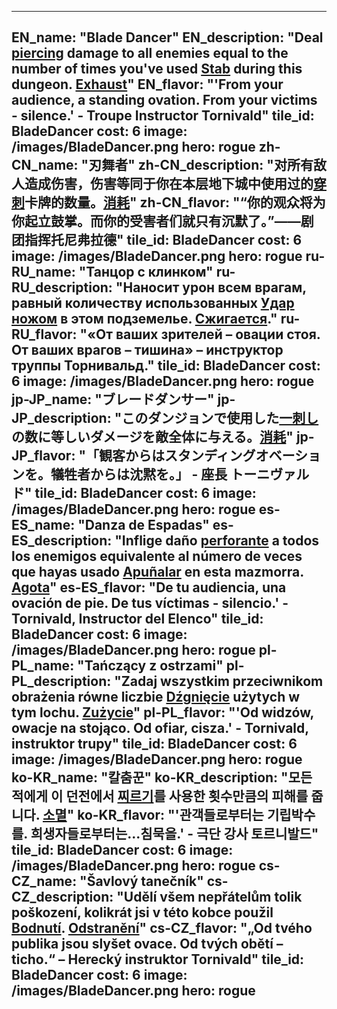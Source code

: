 ---

EN_name: "Blade Dancer"
EN_description: "Deal <u>piercing</u> damage to all enemies equal to the number of times you've used <a href = '../en/abilities#Stab'>Stab</a> during this dungeon. <u>Exhaust</u>"
EN_flavor: "'From your audience, a standing ovation. From your victims - silence.' - Troupe Instructor Tornivald"
tile_id: BladeDancer
cost: 6
image: /images/BladeDancer.png
hero: rogue
zh-CN_name: "刃舞者"
zh-CN_description: "对所有敌人造成伤害，伤害等同于你在本层地下城中使用过的<a href = '../zh_cn/abilities#Stab'>穿刺</a>卡牌的数量。<u>消耗</u>"
zh-CN_flavor: "“你的观众将为你起立鼓掌。而你的受害者们就只有沉默了。”——剧团指挥托尼弗拉德"
tile_id: BladeDancer
cost: 6
image: /images/BladeDancer.png
hero: rogue
ru-RU_name: "Танцор с клинком"
ru-RU_description: "Наносит урон всем врагам, равный количеству использованных <a href = '../ru_ru/abilities#Stab'>Удар ножом</a> в этом подземелье. <u>Сжигается</u>."
ru-RU_flavor: "«От ваших зрителей – овации стоя. От ваших врагов – тишина» – инструктор труппы Торнивальд."
tile_id: BladeDancer
cost: 6
image: /images/BladeDancer.png
hero: rogue
jp-JP_name: "ブレードダンサー"
jp-JP_description: "このダンジョンで使用した<a href = '../jp_jp/abilities#Stab'>一刺し</a>の数に等しいダメージを敵全体に与える。<u>消耗</u>"
jp-JP_flavor: "「観客からはスタンディングオベーションを。犠牲者からは沈黙を。」 - 座長 トーニヴァルド"
tile_id: BladeDancer
cost: 6
image: /images/BladeDancer.png
hero: rogue
es-ES_name: "Danza de Espadas"
es-ES_description: "Inflige daño <u>perforante</u> a todos los enemigos equivalente al número de veces que hayas usado <a href = '../es_es/abilities#Stab'>Apuñalar</a> en esta mazmorra. <u>Agota</u>"
es-ES_flavor: "De tu audiencia, una ovación de pie. De tus víctimas - silencio.' - Tornivald, Instructor del Elenco"
tile_id: BladeDancer
cost: 6
image: /images/BladeDancer.png
hero: rogue
pl-PL_name: "Tańczący z ostrzami"
pl-PL_description: "Zadaj wszystkim przeciwnikom obrażenia równe liczbie <a href = '../pl_pl/abilities#Stab'>Dźgnięcie</a> użytych w tym lochu. <u>Zużycie</u>"
pl-PL_flavor: "'Od widzów, owacje na stojąco. Od ofiar, cisza.' - Tornivald, instruktor trupy"
tile_id: BladeDancer
cost: 6
image: /images/BladeDancer.png
hero: rogue
ko-KR_name: "칼춤꾼"
ko-KR_description: "모든 적에게 이 던전에서 <a href = '../ko_kr/abilities#Stab'>찌르기</a>를 사용한 횟수만큼의 피해를 줍니다. <u>소멸</u>"
ko-KR_flavor: "'관객들로부터는 기립박수를. 희생자들로부터는...침묵을.' - 극단 강사 토르니발드"
tile_id: BladeDancer
cost: 6
image: /images/BladeDancer.png
hero: rogue
cs-CZ_name: "Šavlový tanečník"
cs-CZ_description: "Udělí všem nepřátelům tolik poškození, kolikrát jsi v této kobce použil <a href = '../cs_cz/abilities#Stab'>Bodnutí</a>. <u>Odstranění</u>"
cs-CZ_flavor: "„Od tvého publika jsou slyšet ovace. Od tvých obětí – ticho.“ – Herecký instruktor Tornivald"
tile_id: BladeDancer
cost: 6
image: /images/BladeDancer.png
hero: rogue
---